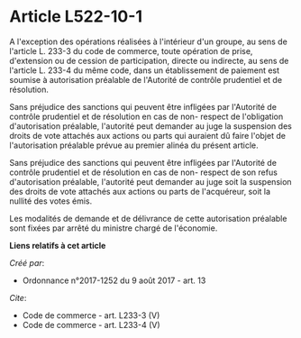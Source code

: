 # Article L522-10-1

A l'exception des opérations réalisées à l'intérieur d'un groupe, au sens de l'article L. 233-3 du code de commerce, toute
opération de prise, d'extension ou de cession de participation, directe ou indirecte, au sens de l'article L. 233-4 du même
code, dans un établissement de paiement est soumise à autorisation préalable de l'Autorité de contrôle prudentiel et de
résolution. 

Sans préjudice des sanctions qui peuvent être infligées par l'Autorité de contrôle prudentiel et de résolution en cas de non-
respect de l'obligation d'autorisation préalable, l'autorité peut demander au juge la suspension des droits de vote attachés
aux actions ou parts qui auraient dû faire l'objet de l'autorisation préalable prévue au premier alinéa du présent article. 

Sans préjudice des sanctions qui peuvent être infligées par l'Autorité de contrôle prudentiel et de résolution en cas de non-
respect de son refus d'autorisation préalable, l'autorité peut demander au juge soit la suspension des droits de vote
attachés aux actions ou parts de l'acquéreur, soit la nullité des votes émis. 

Les modalités de demande et de délivrance de cette autorisation préalable sont fixées par arrêté du ministre chargé de
l'économie.

**Liens relatifs à cet article**

_Créé par_:

  - Ordonnance n°2017-1252 du 9 août 2017 - art. 13

_Cite_:

  - Code de commerce - art. L233-3 (V)
  - Code de commerce - art. L233-4 (V)
